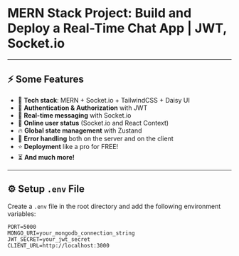 # MERN Stack Project: Build and Deploy a Real-Time Chat App | JWT, Socket.io  

---

## ⚡ Some Features  
- 🌟 **Tech stack**: MERN + Socket.io + TailwindCSS + Daisy UI  
- 👾 **Authentication & Authorization** with JWT  
- 👾 **Real-time messaging** with Socket.io  
- 🚀 **Online user status** (Socket.io and React Context)  
- 🔥 **Global state management** with Zustand  
- 🐞 **Error handling** both on the server and on the client  
- ⭐ **Deployment** like a pro for FREE!  
- ⏳ **And much more!**  

---

## ⚙️ Setup `.env` File  
Create a `.env` file in the root directory and add the following environment variables:  

```env
PORT=5000  
MONGO_URI=your_mongodb_connection_string  
JWT_SECRET=your_jwt_secret  
CLIENT_URL=http://localhost:3000  
